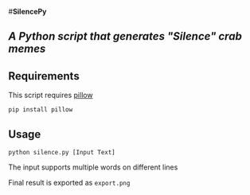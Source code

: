 #**SilencePy**
## *A Python script that generates "Silence" crab memes*

## Requirements
This script requires [pillow](https://python-pillow.org/)

`pip install pillow`

## Usage
`python silence.py [Input Text]`

The input supports multiple words on different lines

Final result is exported as `export.png`
